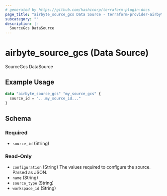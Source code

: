 ```yaml
---
# generated by https://github.com/hashicorp/terraform-plugin-docs
page_title: "airbyte_source_gcs Data Source - terraform-provider-airbyte"
subcategory: ""
description: |-
  SourceGcs DataSource
---
```


# airbyte_source_gcs (Data Source)

SourceGcs DataSource

## Example Usage

```terraform
data "airbyte_source_gcs" "my_source_gcs" {
  source_id = "...my_source_id..."
}
```

<!-- schema generated by tfplugindocs -->
## Schema

### Required

- `source_id` (String)

### Read-Only

- `configuration` (String) The values required to configure the source. Parsed as JSON.
- `name` (String)
- `source_type` (String)
- `workspace_id` (String)
